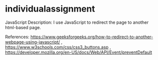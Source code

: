 # individualassignment

JavaScript Description:
I use JavaScript to redirect the page to another html-based page.

References:
https://www.geeksforgeeks.org/how-to-redirect-to-another-webpage-using-javascript/ ,
https://www.w3schools.com/css/css3_buttons.asp ,
https://developer.mozilla.org/en-US/docs/Web/API/Event/preventDefault
